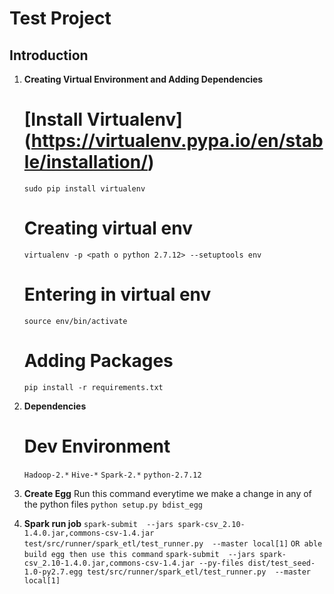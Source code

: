 Test Project
============

Introduction
----

1. **Creating Virtual Environment and Adding Dependencies**

     # [Install Virtualenv] (https://virtualenv.pypa.io/en/stable/installation/)
     
     `sudo pip install virtualenv`
     
     # Creating virtual env
     
     `virtualenv -p <path o python 2.7.12> --setuptools env`
     
     # Entering in virtual env
     
     `source env/bin/activate`
     
     # Adding Packages
     
     `pip install -r requirements.txt`
     
2. **Dependencies**

     # Dev Environment

     `Hadoop-2.*`
     `Hive-*`
     `Spark-2.*`
     `python-2.7.12`

3. **Create Egg**
    Run this command everytime we make a change in any of the python files
    `python setup.py bdist_egg`

4. **Spark run job**
    `spark-submit  --jars spark-csv_2.10-1.4.0.jar,commons-csv-1.4.jar test/src/runner/spark_etl/test_runner.py  --master local[1]`
    `OR able build egg then use this command`
    `spark-submit  --jars spark-csv_2.10-1.4.0.jar,commons-csv-1.4.jar --py-files dist/test_seed-1.0-py2.7.egg test/src/runner/spark_etl/test_runner.py  --master local[1]`
